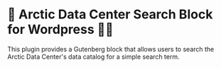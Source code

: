 # 🔎 Arctic Data Center Search Block for Wordpress 🐻‍❄️

This plugin provides a Gutenberg block that allows users to search the Arctic Data Center's data catalog for a simple search term.